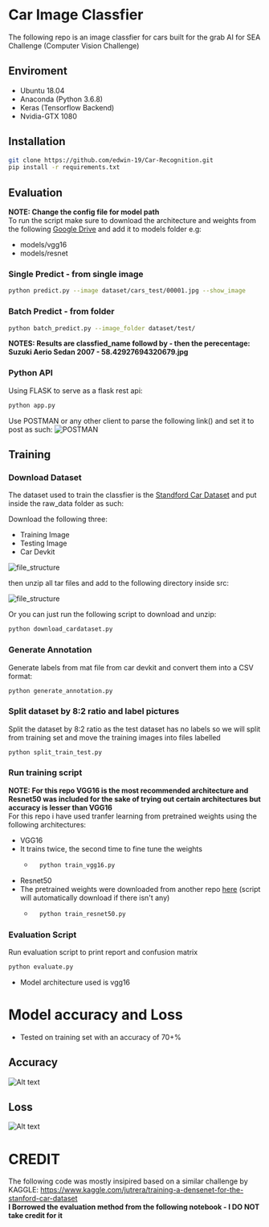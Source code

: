 # Car Image Classfier 
The following repo is an image classfier for cars built for the grab AI for SEA Challenge (Computer Vision Challenge)
<!-- 
## Notes
- Uses the standford car dataset https://ai.stanford.edu/~jkrause/cars/car_dataset.html
- Used two architecture -->

## Enviroment
- Ubuntu 18.04
- Anaconda (Python 3.6.8)
- Keras (Tensorflow Backend)
- Nvidia-GTX 1080

## Installation
```sh
git clone https://github.com/edwin-19/Car-Recognition.git
pip install -r requirements.txt
```

## Evaluation
<b>NOTE: Change the config file for model path</b>  
To run the script make sure to download the architecture and weights from the following [Google Drive](https://drive.google.com/drive/folders/10PjimksZGUnPSdXDO6eIE5ui2qcwwV1e?usp=sharing) and add it to models folder e.g: 
- models/vgg16
- models/resnet
### Single Predict - from single image
```sh
python predict.py --image dataset/cars_test/00001.jpg --show_image
```

### Batch Predict - from folder
```sh
python batch_predict.py --image_folder dataset/test/
```

<b>NOTES: Results are classfied_name followd by - then the perecentage:  
Suzuki Aerio Sedan 2007 - 58.42927694320679.jpg
</b>

### Python API
Using FLASK to serve as a flask rest api:
```sh
python app.py
```
Use POSTMAN or any other client to parse the following link() and set it to post as such:
![POSTMAN](https://github.com/edwin-19/Car-Recognition/blob/master/src/images/Postman.png?raw=true, "POSTMAN")

## Training
### Download Dataset
The dataset used to train the classfier is the [Standford Car Dataset](https://ai.stanford.edu/~jkrause/cars/car_dataset.html) and put inside the raw_data folder as such: 

Download the following three:
- Training Image
- Testing Image 
- Car Devkit  

![file_structure](https://github.com/edwin-19/Car-Recognition/blob/master/src/images/PartialFileStructure.png?raw=true)  

then unzip all tar files and add to the following directory inside src:

![file_structure](https://github.com/edwin-19/Car-Recognition/blob/master/src/images/FullFileStructure.png?raw=true)  

Or you can just run the following script to download and unzip:
```sh
python download_cardataset.py
```

### Generate Annotation
Generate labels from mat file from car devkit and convert them into a CSV format:
```sh
python generate_annotation.py
```

### Split dataset by 8:2 ratio and label pictures
Split the dataset by 8:2 ratio as the test dataset has no labels so we will split from training set and move the training images into files labelled
```sh
python split_train_test.py
```

### Run training script
<b>NOTE: For this repo VGG16 is the most recommended architecture and Resnet50 was included for the sake of trying out certain architectures but accuracy is lesser than VGG16</b>  
For this repo i have used tranfer learning from pretrained weights using the following architectures:
- VGG16
- It trains twice, the second time to fine tune the weights
    - ```sh
        python train_vgg16.py
        ```
- Resnet50
- The pretrained weights were downloaded from another repo [here](https://github.com/fchollet/deep-learning-models/releases/download/v0.2/resnet50_weights_th_dim_ordering_th_kernels.h5) (script will automatically download if there isn't any)
    - ```sh
        python train_resnet50.py
        ``` 
### Evaluation Script
Run evaluation script to print report and confusion matrix
```sh
python evaluate.py
```

- Model architecture used is vgg16 
# Model accuracy and Loss
- Tested on training set with an accuracy of 70+%
## Accuracy
![Alt text](https://github.com/edwin-19/Car-Recognition/blob/master/src/models/vgg16/VGG16_Final_acc.png?raw=true "Accuracy")

## Loss
![Alt text](https://github.com/edwin-19/Car-Recognition/blob/master/src/models/vgg16/VGG16_Final_loss.png?raw=true "Accuracy")

# CREDIT
The following code was mostly insipired based on a similar challenge by KAGGLE: 
https://www.kaggle.com/jutrera/training-a-densenet-for-the-stanford-car-dataset  
<b>I Borrowed the evaluation method from the following notebook - I DO NOT take credit for it</b>